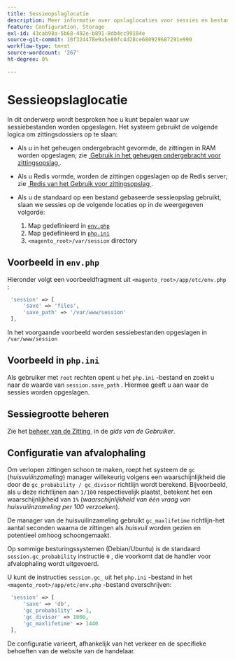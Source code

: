 ```yaml
---
title: Sessieopslaglocatie
description: Meer informatie over opslaglocaties voor sessies en bestandsbeheer in Adobe Commerce. Ontdek opslaglogica en configuratieopties.
feature: Configuration, Storage
exl-id: 43cab98a-5b68-492e-b891-8db4cc99184e
source-git-commit: 10f324478e9a5e80fc4d28ce680929687291e990
workflow-type: tm+mt
source-wordcount: '267'
ht-degree: 0%

---
```


# Sessieopslaglocatie

In dit onderwerp wordt besproken hoe u kunt bepalen waar uw sessiebestanden worden opgeslagen. Het systeem gebruikt de volgende logica om zittingsdossiers op te slaan:

- Als u in het geheugen ondergebracht gevormde, de zittingen in RAM worden opgeslagen; zie [&#x200B; Gebruik in het geheugen ondergebracht voor zittingsopslag &#x200B;](memcached.md).
- Als u Redis vormde, worden de zittingen opgeslagen op de Redis server; zie [&#x200B; Redis van het Gebruik voor zittingsopslag &#x200B;](../cache/redis-session.md).
- Als u de standaard op een bestand gebaseerde sessieopslag gebruikt, slaan we sessies op de volgende locaties op in de weergegeven volgorde:

   1. Map gedefinieerd in [`env.php`](#example-in-envphp)
   1. Map gedefinieerd in [`php.ini`](#example-in-phpini)
   1. `<magento_root>/var/session` directory

## Voorbeeld in `env.php`

Hieronder volgt een voorbeeldfragment uit `<magento_root>/app/etc/env.php` :

```php
 'session' => [
     'save' => 'files',
     'save_path' => '/var/www/session'
 ],
```

In het voorgaande voorbeeld worden sessiebestanden opgeslagen in `/var/www/session`

## Voorbeeld in `php.ini`

Als gebruiker met `root` rechten opent u het `php.ini` -bestand en zoekt u naar de waarde van `session.save_path` . Hiermee geeft u aan waar de sessies worden opgeslagen.

## Sessiegrootte beheren

Zie het [&#x200B; beheer van de Zitting &#x200B;](https://experienceleague.adobe.com/nl/docs/commerce-admin/systems/security/security-session-management) in de _gids van de Gebruiker_.

## Configuratie van afvalophaling

Om verlopen zittingen schoon te maken, roept het systeem de `gc` (_huisvuilinzameling_) manager willekeurig volgens een waarschijnlijkheid die door de `gc_probability / gc_divisor` richtlijn wordt berekend. Bijvoorbeeld, als u deze richtlijnen aan `1/100` respectievelijk plaatst, betekent het een waarschijnlijkheid van `1%` (_waarschijnlijkheid van één vraag van huisvuilinzameling per 100 verzoeken_).

De manager van de huisvuilinzameling gebruikt `gc_maxlifetime` richtlijn-het aantal seconden waarna de zittingen als _huisvuil_ worden gezien en potentieel omhoog schoongemaakt.

Op sommige besturingssystemen (Debian/Ubuntu) is de standaard `session.gc_probability` instructie `0` , die voorkomt dat de handler voor afvalophaling wordt uitgevoerd.

U kunt de instructies `session.gc_` uit het `php.ini` -bestand in het `<magento_root>/app/etc/env.php` -bestand overschrijven:

```php
 'session' => [
     'save' => 'db',
     'gc_probability' => 1,
     'gc_divisor' => 1000,
     'gc_maxlifetime' => 1440
 ],
```

De configuratie varieert, afhankelijk van het verkeer en de specifieke behoeften van de website van de handelaar.
